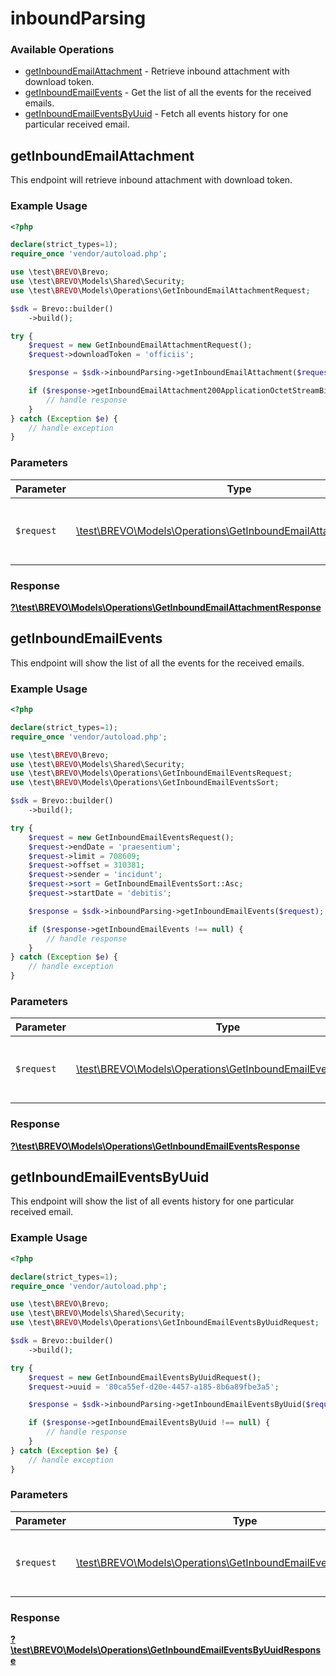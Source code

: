 # inboundParsing

### Available Operations

* [getInboundEmailAttachment](#getinboundemailattachment) - Retrieve inbound attachment with download token.
* [getInboundEmailEvents](#getinboundemailevents) - Get the list of all the events for the received emails.
* [getInboundEmailEventsByUuid](#getinboundemaileventsbyuuid) - Fetch all events history for one particular received email.

## getInboundEmailAttachment

This endpoint will retrieve inbound attachment with download token.

### Example Usage

```php
<?php

declare(strict_types=1);
require_once 'vendor/autoload.php';

use \test\BREVO\Brevo;
use \test\BREVO\Models\Shared\Security;
use \test\BREVO\Models\Operations\GetInboundEmailAttachmentRequest;

$sdk = Brevo::builder()
    ->build();

try {
    $request = new GetInboundEmailAttachmentRequest();
    $request->downloadToken = 'officiis';

    $response = $sdk->inboundParsing->getInboundEmailAttachment($request);

    if ($response->getInboundEmailAttachment200ApplicationOctetStreamBinaryString !== null) {
        // handle response
    }
} catch (Exception $e) {
    // handle exception
}
```

### Parameters

| Parameter                                                                                                                     | Type                                                                                                                          | Required                                                                                                                      | Description                                                                                                                   |
| ----------------------------------------------------------------------------------------------------------------------------- | ----------------------------------------------------------------------------------------------------------------------------- | ----------------------------------------------------------------------------------------------------------------------------- | ----------------------------------------------------------------------------------------------------------------------------- |
| `$request`                                                                                                                    | [\test\BREVO\Models\Operations\GetInboundEmailAttachmentRequest](../../models/operations/GetInboundEmailAttachmentRequest.md) | :heavy_check_mark:                                                                                                            | The request object to use for the request.                                                                                    |


### Response

**[?\test\BREVO\Models\Operations\GetInboundEmailAttachmentResponse](../../models/operations/GetInboundEmailAttachmentResponse.md)**


## getInboundEmailEvents

This endpoint will show the list of all the events for the received emails.

### Example Usage

```php
<?php

declare(strict_types=1);
require_once 'vendor/autoload.php';

use \test\BREVO\Brevo;
use \test\BREVO\Models\Shared\Security;
use \test\BREVO\Models\Operations\GetInboundEmailEventsRequest;
use \test\BREVO\Models\Operations\GetInboundEmailEventsSort;

$sdk = Brevo::builder()
    ->build();

try {
    $request = new GetInboundEmailEventsRequest();
    $request->endDate = 'praesentium';
    $request->limit = 708609;
    $request->offset = 310381;
    $request->sender = 'incidunt';
    $request->sort = GetInboundEmailEventsSort::Asc;
    $request->startDate = 'debitis';

    $response = $sdk->inboundParsing->getInboundEmailEvents($request);

    if ($response->getInboundEmailEvents !== null) {
        // handle response
    }
} catch (Exception $e) {
    // handle exception
}
```

### Parameters

| Parameter                                                                                                             | Type                                                                                                                  | Required                                                                                                              | Description                                                                                                           |
| --------------------------------------------------------------------------------------------------------------------- | --------------------------------------------------------------------------------------------------------------------- | --------------------------------------------------------------------------------------------------------------------- | --------------------------------------------------------------------------------------------------------------------- |
| `$request`                                                                                                            | [\test\BREVO\Models\Operations\GetInboundEmailEventsRequest](../../models/operations/GetInboundEmailEventsRequest.md) | :heavy_check_mark:                                                                                                    | The request object to use for the request.                                                                            |


### Response

**[?\test\BREVO\Models\Operations\GetInboundEmailEventsResponse](../../models/operations/GetInboundEmailEventsResponse.md)**


## getInboundEmailEventsByUuid

This endpoint will show the list of all events history for one particular received email.

### Example Usage

```php
<?php

declare(strict_types=1);
require_once 'vendor/autoload.php';

use \test\BREVO\Brevo;
use \test\BREVO\Models\Shared\Security;
use \test\BREVO\Models\Operations\GetInboundEmailEventsByUuidRequest;

$sdk = Brevo::builder()
    ->build();

try {
    $request = new GetInboundEmailEventsByUuidRequest();
    $request->uuid = '80ca55ef-d20e-4457-a185-8b6a89fbe3a5';

    $response = $sdk->inboundParsing->getInboundEmailEventsByUuid($request);

    if ($response->getInboundEmailEventsByUuid !== null) {
        // handle response
    }
} catch (Exception $e) {
    // handle exception
}
```

### Parameters

| Parameter                                                                                                                         | Type                                                                                                                              | Required                                                                                                                          | Description                                                                                                                       |
| --------------------------------------------------------------------------------------------------------------------------------- | --------------------------------------------------------------------------------------------------------------------------------- | --------------------------------------------------------------------------------------------------------------------------------- | --------------------------------------------------------------------------------------------------------------------------------- |
| `$request`                                                                                                                        | [\test\BREVO\Models\Operations\GetInboundEmailEventsByUuidRequest](../../models/operations/GetInboundEmailEventsByUuidRequest.md) | :heavy_check_mark:                                                                                                                | The request object to use for the request.                                                                                        |


### Response

**[?\test\BREVO\Models\Operations\GetInboundEmailEventsByUuidResponse](../../models/operations/GetInboundEmailEventsByUuidResponse.md)**

